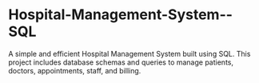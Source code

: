 # Hospital-Management-System--SQL
A simple and efficient Hospital Management System built using SQL. This project includes database schemas and queries to manage patients, doctors, appointments, staff, and billing.
